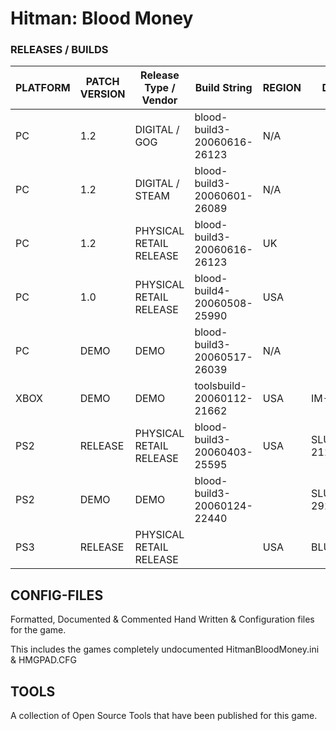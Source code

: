 # Hitman: Blood Money

### RELEASES / BUILDS

| PLATFORM | PATCH VERSION | Release Type / Vendor   | Build String                | REGION | DISC ID    |
|----------|---------------|-------------------------|-----------------------------|--------|------------|
| PC       | 1.2           | DIGITAL / GOG           | blood-build3-20060616-26123 | N/A    |            |
| PC       | 1.2           | DIGITAL / STEAM         | blood-build3-20060601-26089 | N/A    |            |
| PC       | 1.2           | PHYSICAL RETAIL RELEASE | blood-build3-20060616-26123 | UK     |            |
| PC       | 1.0           | PHYSICAL RETAIL RELEASE | blood-build4-20060508-25990 | USA    |            |
| PC       | DEMO          | DEMO                    | blood-build3-20060517-26039 | N/A    |            |
| XBOX     | DEMO          | DEMO                    | toolsbuild-20060112-21662   | USA    | IM-32983   |
| PS2      | RELEASE       | PHYSICAL RETAIL RELEASE | blood-build3-20060403-25595 | USA    | SLUS-21108 |
| PS2      | DEMO          | DEMO                    | blood-build3-20060124-22440 |        | SLUS 29191 |
| PS3      | RELEASE       | PHYSICAL RETAIL RELEASE |                             | USA    | BLUS30942  |

## CONFIG-FILES
Formatted, Documented & Commented Hand Written & Configuration files for the game.

This includes the games completely undocumented HitmanBloodMoney.ini & HMGPAD.CFG

## TOOLS
A collection of Open Source Tools that have been published for this game.
